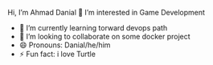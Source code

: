Hi, I’m Ahmad Danial
👀 I’m interested in Game Development 
- 🌱 I’m currently learning torward devops path
- 💞️ I’m looking to collaborate on some docker project
- 😄 Pronouns: Danial/he/him
- ⚡ Fun fact: i love Turtle 

<!---
DanialKacak04/DanialKacak04 is a ✨ special ✨ repository because its `README.md` (this file) appears on your GitHub profile.
You can click the Preview link to take a look at your changes.
--->
